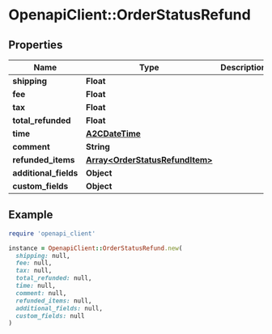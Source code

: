 # OpenapiClient::OrderStatusRefund

## Properties

| Name | Type | Description | Notes |
| ---- | ---- | ----------- | ----- |
| **shipping** | **Float** |  | [optional] |
| **fee** | **Float** |  | [optional] |
| **tax** | **Float** |  | [optional] |
| **total_refunded** | **Float** |  | [optional] |
| **time** | [**A2CDateTime**](A2CDateTime.md) |  | [optional] |
| **comment** | **String** |  | [optional] |
| **refunded_items** | [**Array&lt;OrderStatusRefundItem&gt;**](OrderStatusRefundItem.md) |  | [optional] |
| **additional_fields** | **Object** |  | [optional] |
| **custom_fields** | **Object** |  | [optional] |

## Example

```ruby
require 'openapi_client'

instance = OpenapiClient::OrderStatusRefund.new(
  shipping: null,
  fee: null,
  tax: null,
  total_refunded: null,
  time: null,
  comment: null,
  refunded_items: null,
  additional_fields: null,
  custom_fields: null
)
```

